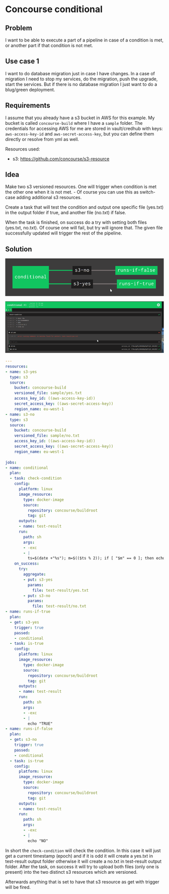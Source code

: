 # Concourse conditional

## Problem

I want to be able to execute a part of a pipeline in case of a condition is met, 
or another part if that condition is not met. 

## Use case 1

I want to do database migration just in case I have changes. In a case of 
migration I need to stop my services, do the migration, push the upgrade, start the services. 
But if there is no database migration I just want to do a blug/green deployment.

## Requirements

I assume that you already have a s3 bucket in AWS for this example. 
My bucket is called ``concourse-build`` where I have a ``sample`` folder. 
The credentials for accessing AWS for me are stored in vault/credhub 
with keys: ``aws-access-key-id`` and ``aws-secret-access-key``, but you can 
define them directly or resolve from yml as well.

Resources used:

- s3: https://github.com/concourse/s3-resource

## Idea

Make two s3 versioned resources. One will trigger when condition is met the other one when it is not met. - Of course you can use this as switch-case adding additional s3 resources. 

Create a task that will test the condition and output one specific file (yes.txt) in the output
folder if true, and another file (no.txt) if false.

When the task is finished, on success do a try with setting both files (yes.txt, no.txt). Of 
course one will fail, but try will ignore that. The given file successfully updated will 
trigger the rest of the pipeline.

## Solution

![Pipeline](pipeline.png)

![Conditional task](task1.png)

```yml
---
resources:
- name: s3-yes
  type: s3
  source:
    bucket: concourse-build
    versioned_file: sample/yes.txt
    access_key_id: ((aws-access-key-id))
    secret_access_key: ((aws-secret-access-key))
    region_name: eu-west-1
- name: s3-no
  type: s3
  source:
    bucket: concourse-build
    versioned_file: sample/no.txt
    access_key_id: ((aws-access-key-id))
    secret_access_key: ((aws-secret-access-key))
    region_name: eu-west-1

jobs:
- name: conditional
  plan:
  - task: check-condition
    config:
      platform: linux
      image_resource:
        type: docker-image
        source:
          repository: concourse/buildroot
          tag: git
      outputs:
      - name: test-result
      run:
        path: sh
        args:
        - -exc
        - |
          ts=$(date +"%s"); m=$(($ts % 2)); if [ "$m" == 0 ]; then echo "no" > test-result/no.txt ; else echo "yes" > test-result/yes.txt; fi
    on_success:
      try:
        aggregate:
        - put: s3-yes
          params:
            file: test-result/yes.txt
        - put: s3-no
          params:
            file: test-result/no.txt
- name: runs-if-true
  plan:
  - get: s3-yes
    trigger: true
    passed:
    - conditional
  - task: is-true
    config:
      platform: linux
      image_resource:
        type: docker-image
        source:
          repository: concourse/buildroot
          tag: git
      outputs:
      - name: test-result
      run:
        path: sh
        args:
        - -exc
        - |
          echo "TRUE"
- name: runs-if-false
  plan:
  - get: s3-no
    trigger: true
    passed:
    - conditional
  - task: is-true
    config:
      platform: linux
      image_resource:
        type: docker-image
        source:
          repository: concourse/buildroot
          tag: git
      outputs:
      - name: test-result
      run:
        path: sh
        args:
        - -exc
        - |
          echo "NO"
```

In short the ``check-condition`` will check the condition. In this case it will just get a current timestamp (epoch) and if it is odd it will create a yes.txt in test-result output folder otherwise it will create a no.txt in test-result output folder. 
After the task, on success it will try to upload both files (only one is present) into the two distinct s3 resources which are versioned.

Afterwards anything that is set to have that s3 resource as get with trigger will be fired.


